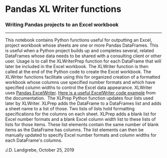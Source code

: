 # Pandas XL Writer functions
### Writing Pandas projects to an Excel workbook
***
This notebook contains Python functions useful for outputting an Excel, project workbook whose sheets are one or more Pandas DataFrames.  This is useful when a Python project builds up and completes several, related DataFrames whose data needs to be shared with a consulting client or other user.  Usage is to call the XLWriterPrep function for each DataFrame that will later be included in the Excel workbook.  The XLWriter function is then called at the end of the Python code to create the Excel workbook. The XLWriter functions facilitate using this for organized creation of a formatted workbook whose columns use specified number formats and which have specified column widths to control the Excel data appearance. XLWriter uses [Pandas ExcelWriter](https://pandas.pydata.org/pandas-docs/stable/reference/api/pandas.ExcelWriter.html). [Here is a useful ExcelWriter code example](https://xlsxwriter.readthedocs.io/example_pandas_column_formats.html) from the documentation.
​
The XLPrep Python function updates four lists used later by XLWriter.  XLPrep adds the DataFrame to a DataFrames list and adds a sheet name to a list of those. Two lists of lists hold formatting specifications for the columns on each sheet.  XLPrep adds a blank list for Excel number formats and a blank Excel column width list to these lists of lists for those items.  These list elements contain the same number of blank items as the DataFrame has columns.  The list elements can then be manually updated to specify Excel number formats and column widths for each DataFrame's columns.

J.D. Landgrebe,
October 25, 2019
